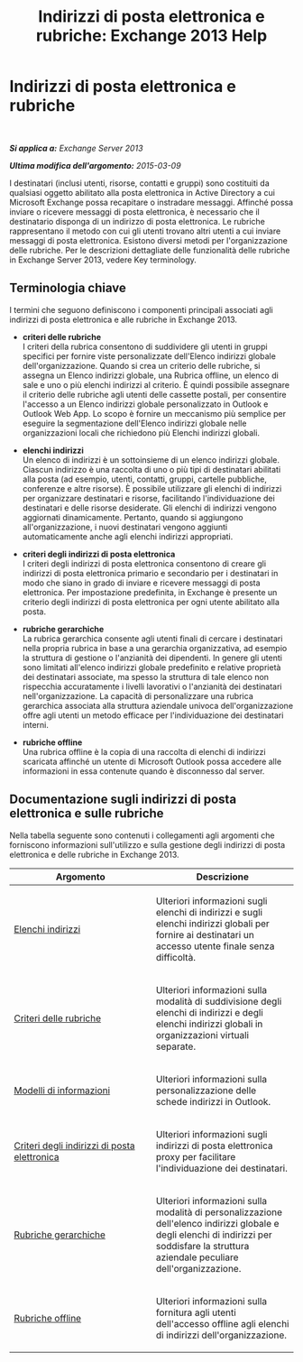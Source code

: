 ﻿---
title: 'Indirizzi di posta elettronica e rubriche: Exchange 2013 Help'
TOCTitle: Indirizzi di posta elettronica e rubriche
ms:assetid: b97d0f68-691a-42af-9a6c-4dcc37b28a42
ms:mtpsurl: https://technet.microsoft.com/it-it/library/JJ657488(v=EXCHG.150)
ms:contentKeyID: 50481534
ms.date: 05/22/2018
mtps_version: v=EXCHG.150
ms.translationtype: MT
---

# Indirizzi di posta elettronica e rubriche

 

_**Si applica a:** Exchange Server 2013_

_**Ultima modifica dell'argomento:** 2015-03-09_

I destinatari (inclusi utenti, risorse, contatti e gruppi) sono costituiti da qualsiasi oggetto abilitato alla posta elettronica in Active Directory a cui Microsoft Exchange possa recapitare o instradare messaggi. Affinché possa inviare o ricevere messaggi di posta elettronica, è necessario che il destinatario disponga di un indirizzo di posta elettronica. Le rubriche rappresentano il metodo con cui gli utenti trovano altri utenti a cui inviare messaggi di posta elettronica. Esistono diversi metodi per l'organizzazione delle rubriche. Per le descrizioni dettagliate delle funzionalità delle rubriche in Exchange Server 2013, vedere Key terminology.

## Terminologia chiave

I termini che seguono definiscono i componenti principali associati agli indirizzi di posta elettronica e alle rubriche in Exchange 2013.

  - **criteri delle rubriche**  
    I criteri della rubrica consentono di suddividere gli utenti in gruppi specifici per fornire viste personalizzate dell'Elenco indirizzi globale dell'organizzazione. Quando si crea un criterio delle rubriche, si assegna un Elenco indirizzi globale, una Rubrica offline, un elenco di sale e uno o più elenchi indirizzi al criterio. È quindi possibile assegnare il criterio delle rubriche agli utenti delle cassette postali, per consentire l'accesso a un Elenco indirizzi globale personalizzato in Outlook e Outlook Web App. Lo scopo è fornire un meccanismo più semplice per eseguire la segmentazione dell'Elenco indirizzi globale nelle organizzazioni locali che richiedono più Elenchi indirizzi globali.

<!-- end list -->

  - **elenchi indirizzi**  
    Un elenco di indirizzi è un sottoinsieme di un elenco indirizzi globale. Ciascun indirizzo è una raccolta di uno o più tipi di destinatari abilitati alla posta (ad esempio, utenti, contatti, gruppi, cartelle pubbliche, conferenze e altre risorse). È possibile utilizzare gli elenchi di indirizzi per organizzare destinatari e risorse, facilitando l'individuazione dei destinatari e delle risorse desiderate. Gli elenchi di indirizzi vengono aggiornati dinamicamente. Pertanto, quando si aggiungono all'organizzazione, i nuovi destinatari vengono aggiunti automaticamente anche agli elenchi indirizzi appropriati.

<!-- end list -->

  - **criteri degli indirizzi di posta elettronica**  
    I criteri degli indirizzi di posta elettronica consentono di creare gli indirizzi di posta elettronica primario e secondario per i destinatari in modo che siano in grado di inviare e ricevere messaggi di posta elettronica. Per impostazione predefinita, in Exchange è presente un criterio degli indirizzi di posta elettronica per ogni utente abilitato alla posta.

<!-- end list -->

  - **rubriche gerarchiche**  
    La rubrica gerarchica consente agli utenti finali di cercare i destinatari nella propria rubrica in base a una gerarchia organizzativa, ad esempio la struttura di gestione o l'anzianità dei dipendenti. In genere gli utenti sono limitati all'elenco indirizzi globale predefinito e relative proprietà dei destinatari associate, ma spesso la struttura di tale elenco non rispecchia accuratamente i livelli lavorativi o l'anzianità dei destinatari nell'organizzazione. La capacità di personalizzare una rubrica gerarchica associata alla struttura aziendale univoca dell'organizzazione offre agli utenti un metodo efficace per l'individuazione dei destinatari interni.

<!-- end list -->

  - **rubriche offline**  
    Una rubrica offline è la copia di una raccolta di elenchi di indirizzi scaricata affinché un utente di Microsoft Outlook possa accedere alle informazioni in essa contenute quando è disconnesso dal server.

## Documentazione sugli indirizzi di posta elettronica e sulle rubriche

Nella tabella seguente sono contenuti i collegamenti agli argomenti che forniscono informazioni sull'utilizzo e sulla gestione degli indirizzi di posta elettronica e delle rubriche in Exchange 2013.


<table>
<colgroup>
<col style="width: 50%" />
<col style="width: 50%" />
</colgroup>
<thead>
<tr class="header">
<th>Argomento</th>
<th>Descrizione</th>
</tr>
</thead>
<tbody>
<tr class="odd">
<td><p><a href="address-lists-exchange-2013-help.md">Elenchi indirizzi</a></p></td>
<td><p>Ulteriori informazioni sugli elenchi di indirizzi e sugli elenchi indirizzi globali per fornire ai destinatari un accesso utente finale senza difficoltà.</p></td>
</tr>
<tr class="even">
<td><p><a href="address-book-policies-exchange-2013-help.md">Criteri delle rubriche</a></p></td>
<td><p>Ulteriori informazioni sulla modalità di suddivisione degli elenchi di indirizzi e degli elenchi indirizzi globali in organizzazioni virtuali separate.</p></td>
</tr>
<tr class="odd">
<td><p><a href="details-templates-exchange-2013-help.md">Modelli di informazioni</a></p></td>
<td><p>Ulteriori informazioni sulla personalizzazione delle schede indirizzi in Outlook.</p></td>
</tr>
<tr class="even">
<td><p><a href="email-address-policies-exchange-2013-help.md">Criteri degli indirizzi di posta elettronica</a></p></td>
<td><p>Ulteriori informazioni sugli indirizzi di posta elettronica proxy per facilitare l'individuazione dei destinatari.</p></td>
</tr>
<tr class="odd">
<td><p><a href="hierarchical-address-books-exchange-2013-help.md">Rubriche gerarchiche</a></p></td>
<td><p>Ulteriori informazioni sulla modalità di personalizzazione dell'elenco indirizzi globale e degli elenchi di indirizzi per soddisfare la struttura aziendale peculiare dell'organizzazione.</p></td>
</tr>
<tr class="even">
<td><p><a href="offline-address-books-exchange-2013-help.md">Rubriche offline</a></p></td>
<td><p>Ulteriori informazioni sulla fornitura agli utenti dell'accesso offline agli elenchi di indirizzi dell'organizzazione.</p></td>
</tr>
</tbody>
</table>

